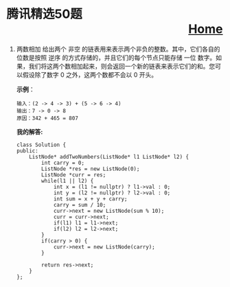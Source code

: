 # 腾讯精选50题 <div style="text-align: right"> [Home](#索引) </div>
1. 两数相加
给出两个 非空 的链表用来表示两个非负的整数。其中，它们各自的位数是按照 逆序 的方式存储的，并且它们的每个节点只能存储 一位 数字。如果，我们将这两个数相加起来，则会返回一个新的链表来表示它们的和。您可以假设除了数字 0 之外，这两个数都不会以 0 开头。 

    __示例__：
    ``` 
    输入：(2 -> 4 -> 3) + (5 -> 6 -> 4)
    输出：7 -> 0 -> 8
    原因：342 + 465 = 807
    ```

    __我的解答:__
    ```
    class Solution {
    public:
        ListNode* addTwoNumbers(ListNode* l1 ListNode* l2) {
            int carry = 0;
            ListNode *res = new ListNode(0);
            ListNode *curr = res;
            while(l1 || l2) {
                int x = (l1 != nullptr) ? l1->val : 0;
                int y = (l2 != nullptr) ? l2->val : 0;
                int sum = x + y + carry;
                carry = sum / 10;
                curr->next = new ListNode(sum % 10);
                curr = curr->next;
                if(l1) l1 = l1->next;
                if(l2) l2 = l2->next;
            }
            if(carry > 0) {
                curr->next = new ListNode(carry);
            }
        
            return res->next;
        }
    };
```
